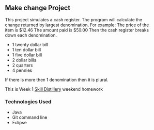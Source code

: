 ## Make change Project

This project simulates a cash register. The program will calculate the change returned by largest denomination. For example: 
The price of the item is $12.46
The amount paid is $50.00
Then the cash register breaks down each denomination.
* 1 twenty dollar bill
* 1 ten dollar bill
* 1 five dollar bill
* 2 dollar bills
* 2 quarters
* 4 pennies

If there is more then 1 denomination then it is plural. 






This is Week 1 [Skill Distillery](http://skilldistillery.com) weekend homework

### Technologies Used
* Java
* Git command line
* Eclipse